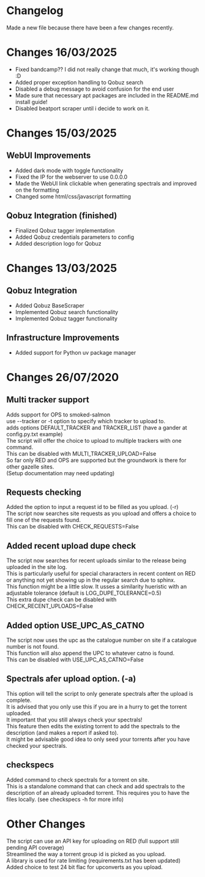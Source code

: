 # Changelog

Made a new file because there have been a few changes recently.

# Changes 16/03/2025
- Fixed bandcamp?? I did not really change that much, it's working though :D
- Added proper exception handling to Qobuz search
- Disabled a debug message to avoid confusion for the end user
- Made sure that necessary apt packages are included in the README.md install guide!
- Disabled beatport scraper until i decide to work on it.

# Changes 15/03/2025

## WebUI Improvements
- Added dark mode with toggle functionality
- Fixed the IP for the webserver to use 0.0.0.0
- Made the WebUI link clickable when generating spectrals and improved on the formatting
- Changed some html/css/javascript formatting

## Qobuz Integration (finished)
- Finalized Qobuz tagger implementation
- Added Qobuz credentials parameters to config
- Added description logo for Qobuz

# Changes 13/03/2025

## Qobuz Integration
- Added Qobuz BaseScraper
- Implemented Qobuz search functionality
- Implemented Qobuz tagger functionality

## Infrastructure Improvements
- Added support for Python uv package manager

# Changes 26/07/2020

## Multi tracker support
Adds support for OPS to smoked-salmon  
use --tracker or -t option to specify which tracker to upload to.   
adds options DEFAULT_TRACKER and TRACKER_LIST (have a gander at config.py.txt example)     
The script will offer the choice to upload to multiple trackers with one command.  
This can be disabled with MULTI_TRACKER_UPLOAD=False  
So far only RED and OPS are supported but the groundwork is there for other gazelle sites.  
(Setup documentation may need updating)      

## Requests checking
Added the option to input a request id to be filled as you upload. (-r)   
The script now searches site requests as you upload and offers a choice to fill one of the requests found.  
This can be disabled with CHECK_REQUESTS=False  

## Added recent upload dupe check
The script now searches for recent uploads similar to the release being uploaded in the site log.  
This is particularly useful for special chararacters in recent content on RED or anything not yet showing up in the regular search due to sphinx.  
This function might be a little slow.
It usses a similarity hueristic with an adjustable tolerance (default is LOG_DUPE_TOLERANCE=0.5)  
This extra dupe check can be disabled with CHECK_RECENT_UPLOADS=False  

## Added option USE_UPC_AS_CATNO
The script now uses the upc as the catalogue number on site if a catalogue number is not found.  
This function will also append the UPC to whatever catno is found.  
This can be disabled with USE_UPC_AS_CATNO=False  

## Spectrals afer upload option. (-a)
This option will tell the script to only generate spectrals after the upload is complete.      
It is advised that you only use this if you are in a hurry to get the torrent uploaded.    
It important that you still always check your spectrals!  
This feature then edits the existing torrent to add the spectrals to the description (and makes a report if asked to).  
It might be advisable good idea to only seed your torrents after you have checked your spectrals.  


## checkspecs
Added command to check spectrals for a torrent on site.  
This is a standalone command that can check and add spectrals to the description of an already uploaded torrent. This requires you to have the files locally.
(see checkspecs -h for more info)  

# Other Changes
The script can use an API key for uploading on RED (full support still pending API coverage)    
Streamlined the way a torrent group id is picked as you upload.  
A library is used for rate limiting (requirements.txt has been updated)  
Added choice to test 24 bit flac for upconverts as you upload.    


